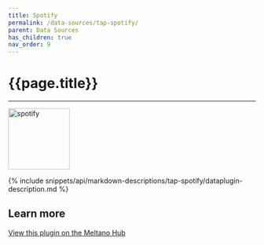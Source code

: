 ```yaml
---
title: Spotify
permalink: /data-sources/tap-spotify/
parent: Data Sources
has_children: true
nav_order: 9
---
```


# {{page.title}}

---

<img src="{{site.baseurl}}/assets/data_source_images/tap-spotify.png" width="125" alt="spotify">

{% include snippets/api/markdown-descriptions/tap-spotify/dataplugin-description.md %}

## Learn more

[View this plugin on the Meltano Hub](https://hub.meltano.com/extractors/tap-spotify)
